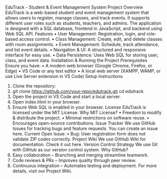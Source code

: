 EduTrack - Student & Event Management System
Project Overview
EduTrack is a web-based student and event management system that allows users to register, manage classes, and track events. It supports different user roles such as students, teachers, and admins. The application is designed with a SQL database, frontend in JavaScript, and backend using Web SQL API.
Features
•	User Management: Registration, login, and role-based access control.
•	Class Management: Create, edit, and delete classes with room assignments.
•	Event Management: Schedule, track attendance, and list event details.
•	Navigation & UI: A structured and responsive interface for easy use.
•	Data Persistence: Uses Web SQL for storing user, class, and event data.
Installation & Running the Project
Prerequisites
Ensure you have:
•	A modern web browser (Google Chrome, Firefox, or Edge)
•	VS Code or any text editor
•	A local web server (XAMPP, WAMP, or use Live Server extension in VS Code)
Setup Instructions
1.	Clone the repository:
2.	git clone https://github.com/your-repo/edutrack.git
cd edutrack
3.	Open the project in VS Code and start a local server.
4.	Open index.html in your browser.
5.	Ensure Web SQL is enabled in your browser.
License
EduTrack is licensed under the MIT License.
Why MIT License?
•	Freedom to modify & distribute the project.
•	Minimal restrictions on software reuse.
•	Encourages open-source contributions.
Issue Tracker
We use GitHub Issues for tracking bugs and feature requests. You can create an issue here.
Current Open Issue:
•	Bug: User registration form does not validate ZIP codes correctly.
Project Wiki
We use GitHub Wiki for documentation. Check it out here.
Version Control Strategy
We use Git with GitHub as our version control system.
Why GitHub?
1.	Easy collaboration – Branching and merging streamline teamwork.
2.	Code reviews & PRs – Improves quality through peer review.
3.	Continuous integration – Automates testing and deployment.
For more details, visit our Project Wiki.

